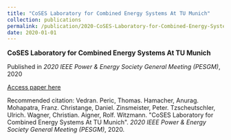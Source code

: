```yaml
---
title: "CoSES Laboratory for Combined Energy Systems At TU Munich"
collection: publications
permalink: /publication/2020-CoSES-Laboratory-for-Combined-Energy-Systems-At-TU
date: 2020-01-01
---
```

<p style="font-size: 1.1em; margin-bottom: 0.5em;"><b>CoSES Laboratory for Combined Energy Systems At TU Munich</b></p>
<p style="margin-bottom: 0.5em;">Published in <em>2020 IEEE Power &amp; Energy Society General Meeting (PESGM)</em>, 2020</p>
<p style="margin-bottom: 0.5em;"><a href="https://doi.org/10.1109/PESGM41954.2020.9281442" target="_blank">Access paper here</a></p>
<p>Recommended citation: Vedran. Peric, Thomas. Hamacher, Anurag. Mohapatra, Franz. Christange, Daniel. Zinsmeister, Peter. Tzscheutschler, Ulrich. Wagner, Christian. Aigner, Rolf. Witzmann. "CoSES Laboratory for Combined Energy Systems At TU Munich". <em>2020 IEEE Power &amp; Energy Society General Meeting (PESGM)</em>, 2020.</p>